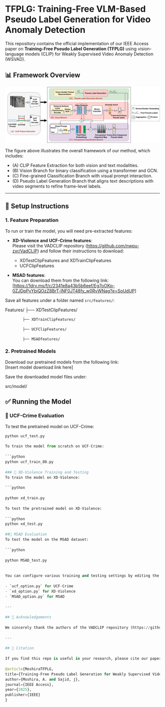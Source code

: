 
# TFPLG: Training-Free VLM-Based Pseudo Label Generation for Video Anomaly Detection

This repository contains the official implementation of our IEEE Access paper on **Training-Free Pseudo Label Generation (TFPLG)** using vision-language models (CLIP) for Weakly Supervised Video Anomaly Detection (WSVAD).

## 📊 Framework Overview

![TFPLG Framework](./TFPLG_framework.png)

The figure above illustrates the overall framework of our method, which includes:

- (A) CLIP Feature Extraction for both vision and text modalities.
- (B) Vision Branch for binary classification using a transformer and GCN.
- (C) Fine-grained Classification Branch with visual prompt interaction.
- (D) Pseudo Label Generation Branch that aligns text descriptions with video segments to refine frame-level labels.

---

## 🔧 Setup Instructions

### 1. Feature Preparation

To run or train the model, you will need pre-extracted features:

- **XD-Violence and UCF-Crime features**:  
  Please visit the VADCLIP repository (https://github.com/nwpu-zxr/VadCLIP) and follow their instructions to download:
  - XDTestClipFeatures and XDTrainClipFeatures
  - UCFClipFeatures

- **MSAD features**:  
  You can download them from the following link:  
  [https://1drv.ms/f/c/2341e8a43b5b6eef/Eg7oOKp-0ZJDpPvYbiQOzZ8BrT-lNF0JT48fy_w0RvWNag?e=SoUdUP]

Save all features under a folder named `src/Features/`:

Features/
            ├── XDTestClipFeatures/

            ├── XDTrainClipFeatures/

            ├── UCFClipFeatures/

            ├── MSADfeatures/



### 2. Pretrained Models

Download our pretrained models from the following link:  
[Insert model download link here]

Save the downloaded model files under:


src/model/


## ✅ Running the Model

### 🧪 UCF-Crime Evaluation

To test the pretrained model on UCF-Crime:

```python 
python ucf_test.py

To train the model from scratch on UCF-Crime:

```python
python ucf_train_80.py

### 🧪 XD-Violence Training and Testing
To train the model on XD-Violence:

```python

python xd_train.py

To test the pretrained model on XD-Violence:

```python
python xd_test.py

##🧪 MSAD Evaluation
To test the model on the MSAD dataset:

```python

python MSAD_test.py


You can configure various training and testing settings by editing the corresponding option files:

- `ucf_option.py` for UCF-Crime
- `xd_option.py` for XD-Violence
- `MSAD_option.py` for MSAD

---

## 🙏 Acknowledgements

We sincerely thank the authors of the VADCLIP repository (https://github.com/nwpu-zxr/VadCLIP) for their excellent codebase, which supported feature extraction and vision-language integration in this work.

---

## 📄 Citation

If you find this repo is useful in your research, please cite our paper:

@article{MoshiraTFPLG,
title={Training-Free Pseudo Label Generation for Weakly Supervised Video Anomaly Detection},
author={Moshira, A. and Sajid, j},
journal={IEEE Access},
year={2025},
publisher={IEEE}
}
